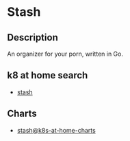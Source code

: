 # Stash

## Description

An organizer for your porn, written in Go.

## k8 at home search

- [stash](https://nanne.dev/k8s-at-home-search/#/stash)

## Charts

- [stash@k8s-at-home-charts](https://k8s-at-home.com/charts/)
